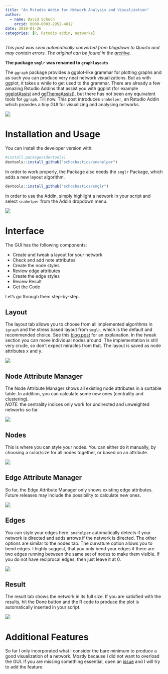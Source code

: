 ```yaml
---
title: "An Rstudio Addin for Network Analysis and Visualization"
author:
  - name: David Schoch
    orcid: 0000-0003-2952-4812
date: 2019-01-26
categories: [R, Rstudio addin, networks]
---
```




*This post was semi automatically converted from blogdown to Quarto and may contain errors. The original can be found in the [archive](http://archive.schochastics.net/post/an-rstudio-addin-for-network-analysis-and-visualization/).*

**The package `smglr` was renamed to `graphlayouts`**

The `ggraph` package provides a ggplot-like grammar for plotting graphs
and as such you can produce very neat network visualizations. But as
with ggplot, it takes a while to get used to the grammar. There are
already a few amazing Rstudio Addins that assist you with ggplot (for
example [ggplotAssist](https://github.com/cardiomoon/ggplotAssist) and
[ggThemeAssist](https://cran.r-project.org/web/packages/ggThemeAssist/index.html)),
but there has not been any equivalent tools for `ggraph`. Till now. This
post introduces `snahelper`, an Rstudio Addin which provides a tiny GUI
for visualizing and analysing networks.

![](example.png)

# Installation and Usage

You can install the developer version with:

``` r
#install.packages(devtools)
devtools::install_github("schochastics/snahelper")
```

In order to work properly, the Package also needs the `smglr` Package,
which adds a new layout algorithm.

``` r
devtools::install_github("schochastics/smglr")
```

In order to use the Addin, simply highlight a network in your script and
select `snahelper` from the Addin dropdown menu.

![](snahelper.gif)

# Interface

The GUI has the following components:

-   Create and tweak a layout for your network
-   Check and add note attributes
-   Create the node styles
-   Review edge attributes
-   Create the edge styles
-   Review Result
-   Get the Code

Let’s go through them step-by-step.

## Layout

The layout tab allows you to choose from all implemented algorithms in
`igraph` and the stress based layout from `smglr`, which is the default
and recommended choice. See this [blog
post](http://blog.schochastics.net/post/stress-based-graph-layouts/) for
an explanation. In the tweak section you can move individual nodes
around. The implementation is still very crude, so don’t expect miracles
from that. The layout is saved as node attributes x and y.

![](layout.png)

## Node Attribute Manager

The Node Attribute Manager shows all existing node attributes in a
sortable table. In addition, you can calculate some new ones (centrality
and clustering).  
*NOTE*: the centrality indices only work for undirected and unweighted
networks so far.

![](NattributeMan.png)

## Nodes

This is where you can style your nodes. You can either do it manually,
by choosing a color/size for all nodes together, or based on an
attribute.

![](nodes.png)

## Edge Attribute Manager

So far, the Edge Attribute Manager only shows existing edge attributes.
Future releases may include the possibility to calculate new ones.

![](EattributeMan.png)

## Edges

You can style your edges here. `snahelper` automatically detects if your
network is directed and adds arrows if the network is directed. The
other options are similar to the nodes tab. The curvature option allows
you to bend edges. I highly suggest, that you only bend your edges if
there are two edges running between the same set of nodes to make them
visible. If you do not have reciprocal edges, then just leave it at 0.

![](edges.png)

## Result

The result tab shows the network in its full size. If you are satisfied
with the results, hit the Done button and the R code to produce the plot
is automatically inserted in your script.

![](result.png)

# Additional Features

So far I only incorporated what I consider the bare minimum to produce a
good visualization of a network. Mostly because I did not want to
overload the GUI. If you are missing something essential, open an
[issue](https://github.com/schochastics/snahelper/issues) and I will try
to add the feature.

